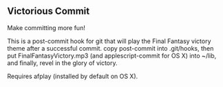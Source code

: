 Victorious Commit
-----------------

Make committing more fun!

This is a post-commit hook for git that will play the Final Fantasy victory
theme after a successful commit. copy post-commit into .git/hooks, then put
FinalFantasyVictory.mp3  (and applescript-commit for OS X) into ~/lib, and
finally, revel in the glory of victory.

Requires afplay (installed by default on OS X).
